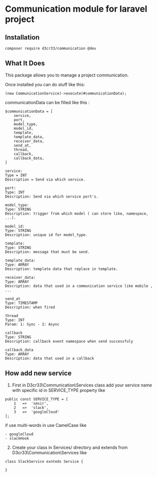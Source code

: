 # Communication module for laravel project

## Installation

```
composer require d3cr33/communication @dev
```

## What It Does

This package allows you to manage a project communication.

Once installed you can do stuff like this:

```
(new CommunicationService)->execute(#communicationData);
```

communicationData can be filled like this :

```
$communicationData = [
    service,
    port,
    model_type,
    model_id,
    template,
    template_data,
    receiver_data,
    send_at, 
    thread,
    callback, 
    callback_data,
]

service:
Type = INT
Description = Send via which service.

port: 
Type: INT
Description: Send via which service port's.

model_type:
Type: STRING
Description: trigger from which model ( can store like, namespace, ...).

model_id:
Type: STRING
Description: unique id for model_type.

template:
Type: STRING
Description: message that must be send.

template_data:
Type: ARRAY
Description: template data that replace in template.

receiver_data:
Type: ARRAY
Description: data that used in a communication service like mobile , ...

send_at
Type: TIMESTAMP
Description: when fired

thread
Type: INT
Param: 1: Sync - 2: Async

callback
Type: STRING
Description: callback event namespace when send successfuly

callback_data
Type: ARRAY
Description: data that used in a callback
```

## How add new service

1) First in D3cr33\Communication\Services class add your service name with specific id in SERVICE_TYPE property like
```
public const SERVICE_TYPE = [
    1   =>  'smsir',
    2   =>  'slack',
    3   =>  'googleCloud'
];
```
if use multi-words in use CamelCase like
```
- googleCloud
- slackHook
```

2. Create your class in Services/ directory and extends from D3cr33\Communication\Services like
```
class SlackService exnteds Service {

}
```